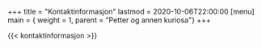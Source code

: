 +++
title = "Kontaktinformasjon"
lastmod = 2020-10-06T22:00:00
[menu]
main = { weight = 1, parent = "Petter og annen kuriosa"}
+++

{{< kontaktinformasjon >}}
